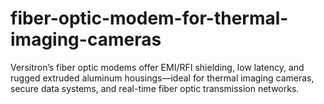 # fiber-optic-modem-for-thermal-imaging-cameras
Versitron’s fiber optic modems offer EMI/RFI shielding, low latency, and rugged extruded aluminum housings—ideal for thermal imaging cameras, secure data systems, and real-time fiber optic transmission networks.

